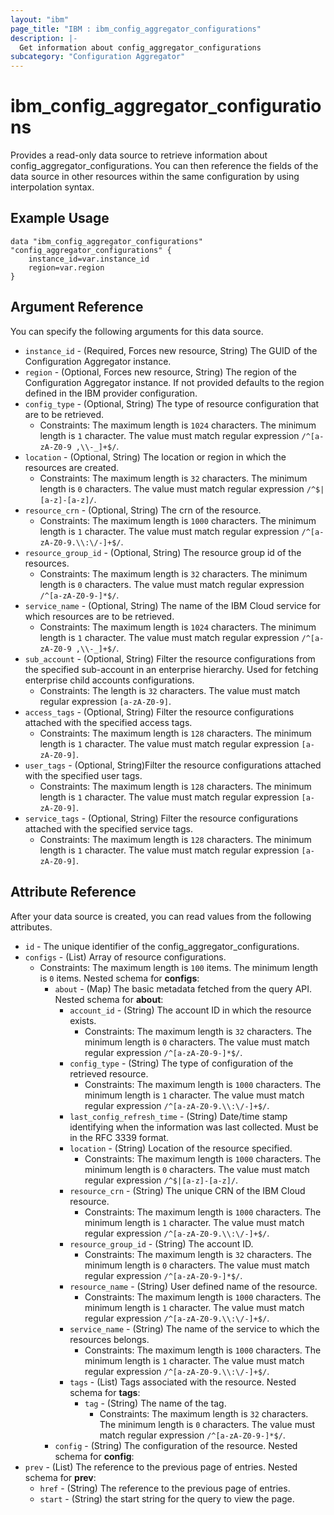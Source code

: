 ```yaml
---
layout: "ibm"
page_title: "IBM : ibm_config_aggregator_configurations"
description: |-
  Get information about config_aggregator_configurations
subcategory: "Configuration Aggregator"
---
```


# ibm_config_aggregator_configurations

Provides a read-only data source to retrieve information about config_aggregator_configurations. You can then reference the fields of the data source in other resources within the same configuration by using interpolation syntax.

## Example Usage

```hcl
data "ibm_config_aggregator_configurations" "config_aggregator_configurations" {
	instance_id=var.instance_id
	region=var.region
}
```

## Argument Reference

You can specify the following arguments for this data source.
* `instance_id` - (Required, Forces new resource, String) The GUID of the Configuration Aggregator instance.
* `region` - (Optional, Forces new resource, String) The region of the Configuration Aggregator instance. If not provided defaults to the region defined in the IBM provider configuration.
* `config_type` - (Optional, String) The type of resource configuration that are to be retrieved.
  * Constraints: The maximum length is `1024` characters. The minimum length is `1` character. The value must match regular expression `/^[a-zA-Z0-9 ,\\-_]+$/`.
* `location` - (Optional, String) The location or region in which the resources are created.
  * Constraints: The maximum length is `32` characters. The minimum length is `0` characters. The value must match regular expression `/^$|[a-z]-[a-z]/`.
* `resource_crn` - (Optional, String) The crn of the resource.
  * Constraints: The maximum length is `1000` characters. The minimum length is `1` character. The value must match regular expression `/^[a-zA-Z0-9.\\:\/-]+$/`.
* `resource_group_id` - (Optional, String) The resource group id of the resources.
  * Constraints: The maximum length is `32` characters. The minimum length is `0` characters. The value must match regular expression `/^[a-zA-Z0-9-]*$/`.
* `service_name` - (Optional, String) The name of the IBM Cloud service for which resources are to be retrieved.
  * Constraints: The maximum length is `1024` characters. The minimum length is `1` character. The value must match regular expression `/^[a-zA-Z0-9 ,\\-_]+$/`.
* `sub_account` - (Optional, String) Filter the resource configurations from the specified sub-account in an enterprise hierarchy. Used for fetching enterprise child accounts configurations.
  * Constraints: The length is `32` characters. The value must match regular expression `[a-zA-Z0-9]`.
* `access_tags` - (Optional, String) Filter the resource configurations attached with the specified access tags.
  * Constraints: The maximum length is `128` characters. The minimum length is `1` character. The value must match regular expression `[a-zA-Z0-9]`.
* `user_tags` - (Optional, String)Filter the resource configurations attached with the specified user tags.
  * Constraints: The maximum length is `128` characters. The minimum length is `1` character. The value must match regular expression `[a-zA-Z0-9]`.
* `service_tags` - (Optional, String) Filter the resource configurations attached with the specified service tags.
  * Constraints: The maximum length is `128` characters. The minimum length is `1` character. The value must match regular expression `[a-zA-Z0-9]`.

## Attribute Reference

After your data source is created, you can read values from the following attributes.

* `id` - The unique identifier of the config_aggregator_configurations.
* `configs` - (List) Array of resource configurations.
  * Constraints: The maximum length is `100` items. The minimum length is `0` items.
Nested schema for **configs**:
	* `about` - (Map) The basic metadata fetched from the query API.
	Nested schema for **about**:
		* `account_id` - (String) The account ID in which the resource exists.
		  * Constraints: The maximum length is `32` characters. The minimum length is `0` characters. The value must match regular expression `/^[a-zA-Z0-9-]*$/`.
		* `config_type` - (String) The type of configuration of the retrieved resource.
		  * Constraints: The maximum length is `1000` characters. The minimum length is `1` character. The value must match regular expression `/^[a-zA-Z0-9.\\:\/-]+$/`.
		* `last_config_refresh_time` - (String) Date/time stamp identifying when the information was last collected. Must be in the RFC 3339 format.
		* `location` - (String) Location of the resource specified.
		  * Constraints: The maximum length is `1000` characters. The minimum length is `0` characters. The value must match regular expression `/^$|[a-z]-[a-z]/`.
		* `resource_crn` - (String) The unique CRN of the IBM Cloud resource.
		  * Constraints: The maximum length is `1000` characters. The minimum length is `1` character. The value must match regular expression `/^[a-zA-Z0-9.\\:\/-]+$/`.
		* `resource_group_id` - (String) The account ID.
		  * Constraints: The maximum length is `32` characters. The minimum length is `0` characters. The value must match regular expression `/^[a-zA-Z0-9-]*$/`.
		* `resource_name` - (String) User defined name of the resource.
		  * Constraints: The maximum length is `1000` characters. The minimum length is `1` character. The value must match regular expression `/^[a-zA-Z0-9.\\:\/-]+$/`.
		* `service_name` - (String) The name of the service to which the resources belongs.
		  * Constraints: The maximum length is `1000` characters. The minimum length is `1` character. The value must match regular expression `/^[a-zA-Z0-9.\\:\/-]+$/`.
		* `tags` - (List) Tags associated with the resource.
		Nested schema for **tags**:
			* `tag` - (String) The name of the tag.
			  * Constraints: The maximum length is `32` characters. The minimum length is `0` characters. The value must match regular expression `/^[a-zA-Z0-9-]*$/`.
	* `config` - (String) The configuration of the resource.
	Nested schema for **config**:
* `prev` - (List) The reference to the previous page of entries.
Nested schema for **prev**:
	* `href` - (String) The reference to the previous page of entries.
	* `start` - (String) the start string for the query to view the page.

